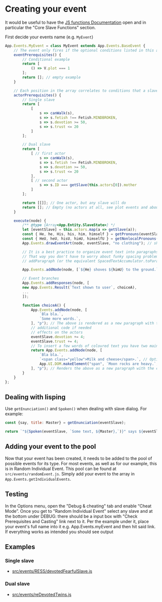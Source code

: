 # Creating your event

It would be useful to have the [JS functions Documentation](devNotes/usefulJSFunctionDocumentation.txt) open and in particular the "Core Slave Functions" section.

First decide your events name (e.g. `MyEvent`)

```js
App.Events.MyEvent = class MyEvent extends App.Events.BaseEvent {
	// The event only fires if the optional conditions listed in this array are met. This can be empty/not present.
	eventPrerequisites() {
		// Conditional example
		return [
			() => V.plot === 1
		];
		return []; // empty example
	}

	// Each position in the array correlates to conditions that a slave must meet to be selected. This can be empty/not present.
	actorPrerequisites() {
		// Single slave
		return [
			[
				s => canWalk(s),
				s => s.fetish !== Fetish.MINDBROKEN,
				s => s.devotion >= 50,
				s => s.trust <= 20
			]
		];

		// Dual slave
		return [
			[ // first actor
				s => canWalk(s),
				s => s.fetish !== Fetish.MINDBROKEN,
				s => s.devotion >= 50,
				s => s.trust <= 20
			],
			[ // second actor
				s => s.ID === getSlave(this.actors[0]).mother
			]
		];

		return [[]]; // One actor, but any slave will do
		return []; // Empty (no actors at all, see plot events and about half or individual events)
	}

	execute(node) {
		/** @type {Array<App.Entity.SlaveState>} */
		let [eventSlave] = this.actors.map(a => getSlave(a));
		const { He, he, His, his, him, himself } = getPronouns(eventSlave); // In this example we assign the left hand local variables to already defined output of the same name from the getPronouns function. Said function is designed to handle the PC object as well.
		const { HeU, heU, hisU, himU, himselfU } = getNonlocalPronouns(V.seeDicks).appendSuffix('U'); // This line handles none actor objects e.g. background characters based on both V.seeDicks (which is the ratio of slaves with dicks vs true females) and if the player has enabled diverse pronouns else the background character will always be considered female. Using 'U' is simply a convention.
		App.Events.drawEventArt(node, eventSlave, "no clothing"); // show slave art, temporarily rendering the chosen slave nude, just for the purposes of this code path within this event.

		// It is a best practice to organize event text into paragraphs.
		// That way you don't have to worry about funky spacing problems.
		// addParagraph (or the equivalent SpacedTextAccumulator.toParagraph) should be by FAR the majority case for text.

		App.Events.addNode(node, [`${He} shoves ${himU} to the ground.`], "span", ["yellow"]); // This would be rendered in yellow as "He/She (slave A) shoves she/him (none slave) to the ground.", depending how the player has configured their game.

		// Event branches
		App.Events.addResponses(node, [
		new App.Events.Result(`Text shown to user`, choiceA),
		...
		]);

		function choiceA() {
			App.Events.addNode(node, [
				`Bla bla.`,
				`Some more words.`,
			], "p"); // The above is rendered as a new paragraph with the content of "Bla bla. Some more words." - please note how spacing it automatically handled for you.
			// additional code if needed
			// effects on the actors
			eventSlave.devotion += 4;
			eventSlave.trust += 4;
			// To insert a few words of coloured text you have two main options, the later being preferred. Regardless, generally full stops and other natural break points should be included in any coloring.
			return App.Events.addNode(node, [
				`Bla bla.`,
				`<span class="yellow">Milk and cheese</span>.`, // Option A
				App.UI.DOM.makeElement("span", `Moon rocks are heavy.`, ["blue"]), // Option B
			], "p"); // Renders the above as a new paragraph with the content as: "Bla bla. Milk and cheese. (yellow) Moon rocks are heavy. (blue)" e.g. https://gitgud.io/pregmodfan/fc-pregmod/uploads/764ef42ac966f2551ac826aebac1f2aa/image.png
		}
	}
};
```

## Dealing with lisping

Use `getEnunciation()` and `Spoken()` when dealing with slave dialog. For example:

```js
const {say, title: Master} = getEnunciation(eventSlave);

return `"${Spoken(eventSlave, `Some text, ${Master},`)}" says ${eventSlave.slaveName}.`;
```

## Adding your event to the pool

Now that your event has been created, it needs to be added to the pool of possible events for its type.
For most events, as well as for our example, this is in Random Individual Event.
This pool can be found at `src/events/randomEvent.js`.
Simply add your event to the array in `App.Events.getIndividualEvents`.

## Testing

In the Options menu, open the "Debug & cheating" tab and enable “Cheat Mode”.
Once you get to "Random Individual Event" select any slave and at the bottom under DEBUG: there should be
 a input box with "Check Prerequisites and Casting" link next to it.
Per the example under it, place your event's full name into it e.g. App.Events.myEvent and then hit said link.
If everything works as intended you should see output

## Examples

### Single slave

- [src/events/RESS/devotedFearfulSlave.js](src/events/RESS/devotedFearfulSlave.js)

### Dual slave

- [src/events/reDevotedTwins.js](src/events/reDevotedTwins.js)